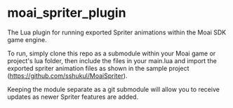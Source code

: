 # moai_spriter_plugin

The Lua plugin for running exported Spriter animations within the Moai SDK game engine.

To run, simply clone this repo as a submodule within your Moai game or project's lua folder,
then include the files in your main.lua and import the exported spriter animation files as shown in the 
sample project (https://github.com/sshukul/MoaiSpriter).

Keeping the module separate as a git submodule will allow you to receive updates as newer Spriter 
features are added.